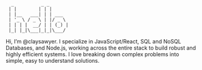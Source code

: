 <!-- language: lang-none -->
      _          _ _       
     | |        | | |      
     | |__   ___| | | ___  
     | '_ \ / _ \ | |/ _ \ 
     | | | |  __/ | | (_) |
     |_| |_|\___|_|_|\___/ 
                       
                       
Hi, I’m @claysawyer. I specialize in JavaScript/React, SQL and NoSQL Databases, and Node.js, working across the entire stack to build robust and highly efficient systems. I love breaking down complex problems into simple, easy to understand solutions. 
